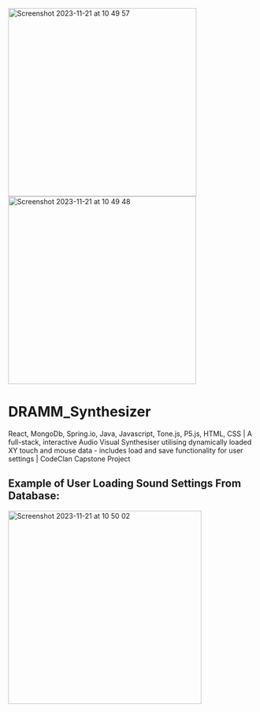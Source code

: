 <div background="white">
  
  <img width="382" alt="Screenshot 2023-11-21 at 10 49 57" src="https://github.com/MDW-94/DRAMM_Synthesizer/assets/138756503/93e6fc16-1d03-4fb6-afdd-be0db2b69804">
  &#x20;
  <img width="381" alt="Screenshot 2023-11-21 at 10 49 48" src="https://github.com/MDW-94/DRAMM_Synthesizer/assets/138756503/15d97eb5-8b84-468d-ad22-4dce7e42c265">

</div>



# DRAMM_Synthesizer
React, MongoDb, Spring.io, Java, Javascript, Tone.js, P5.js, HTML, CSS | A full-stack, interactive Audio Visual Synthesiser utilising dynamically loaded XY touch and mouse data - includes load and save functionality for user settings | CodeClan Capstone Project


## Example of User Loading Sound Settings From Database:

<img width="392" alt="Screenshot 2023-11-21 at 10 50 02" src="https://github.com/MDW-94/DRAMM_Synthesizer/assets/138756503/7c53a81d-2a8f-42fc-bf7f-76cf938062e9">

